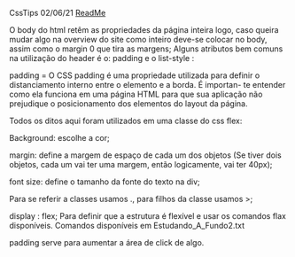 CssTips                                                  02/06/21
[ReadMe](../../../ReadMe.md)

   O body do html retêm as propriedades da página inteira
logo, caso queira mudar algo na overview do site como inteiro
deve-se colocar no body, assim como o margin 0 que tira as 
margens;
   Alguns atributos bem comuns na utilização do header é o:
padding e o list-style :

padding = O CSS padding é uma propriedade utilizada para definir
o distanciamento interno entre o elemento e a borda. É importan-
te entender como ela funciona em uma página HTML para 
que sua aplicação não prejudique o posicionamento dos elementos
do layout da página.

Todos os ditos aqui foram utilizados em uma classe do css flex:


Background: escolhe a cor;

margin: define a margem de espaço de cada um dos objetos
(Se tiver dois objetos, cada um vai ter uma margem, então
logicamente, vai ter 40px);

font size: define o tamanho da fonte do texto na div; 

Para se referir a classes usamos ., para filhos da classe 
usamos >;

display : flex; Para definir que a estrutura é flexível e 
usar os comandos flax disponíveis. 
Comandos disponíveis em  Estudando_A_Fundo2.txt

padding serve para aumentar a área de click de algo.


